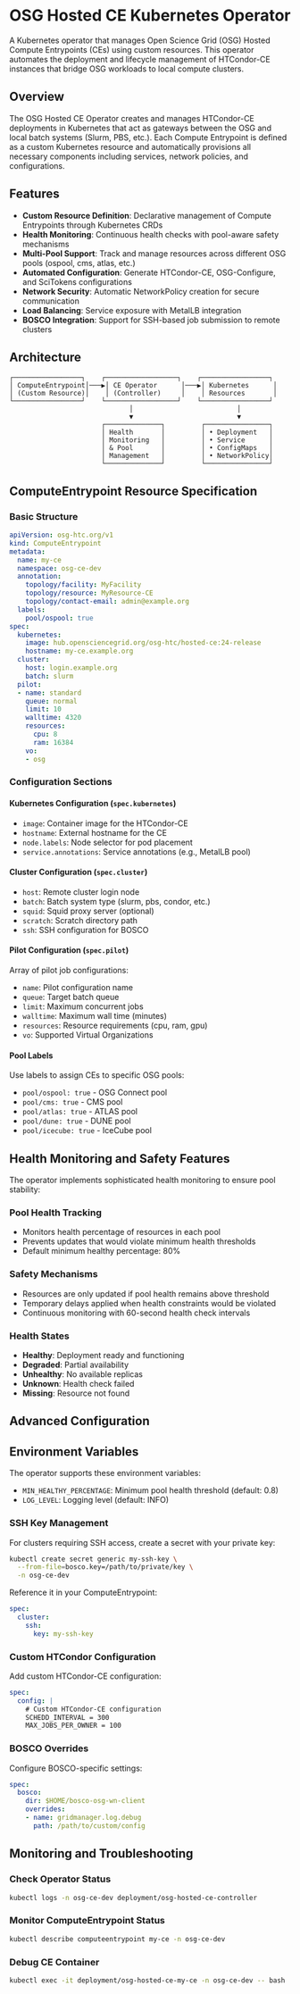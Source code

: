 # OSG Hosted CE Kubernetes Operator

A Kubernetes operator that manages Open Science Grid (OSG) Hosted Compute Entrypoints (CEs) using custom resources. This operator automates the deployment and lifecycle management of HTCondor-CE instances that bridge OSG workloads to local compute clusters.

## Overview

The OSG Hosted CE Operator creates and manages HTCondor-CE deployments in Kubernetes that act as gateways between the OSG and local batch systems (Slurm, PBS, etc.). Each Compute Entrypoint is defined as a custom Kubernetes resource and automatically provisions all necessary components including services, network policies, and configurations.

## Features

- **Custom Resource Definition**: Declarative management of Compute Entrypoints through Kubernetes CRDs
- **Health Monitoring**: Continuous health checks with pool-aware safety mechanisms
- **Multi-Pool Support**: Track and manage resources across different OSG pools (ospool, cms, atlas, etc.)
- **Automated Configuration**: Generate HTCondor-CE, OSG-Configure, and SciTokens configurations
- **Network Security**: Automatic NetworkPolicy creation for secure communication
- **Load Balancing**: Service exposure with MetalLB integration
- **BOSCO Integration**: Support for SSH-based job submission to remote clusters

## Architecture

```
┌─────────────────┐    ┌──────────────────┐    ┌─────────────────┐
│ ComputeEntrypoint│───▶│ CE Operator      │───▶│ Kubernetes      │
│ (Custom Resource)│    │ (Controller)     │    │ Resources       │
└─────────────────┘    └──────────────────┘    └─────────────────┘
                              │                          │
                              ▼                          ▼
                       ┌──────────────┐         ┌────────────────┐
                       │ Health       │         │ • Deployment   │
                       │ Monitoring   │         │ • Service      │
                       │ & Pool       │         │ • ConfigMaps   │
                       │ Management   │         │ • NetworkPolicy│
                       └──────────────┘         └────────────────┘
```
## ComputeEntrypoint Resource Specification

### Basic Structure

```yaml
apiVersion: osg-htc.org/v1
kind: ComputeEntrypoint
metadata:
  name: my-ce
  namespace: osg-ce-dev
  annotation:
    topology/facility: MyFacility
    topology/resource: MyResource-CE
    topology/contact-email: admin@example.org
  labels:
    pool/ospool: true
spec:
  kubernetes:
    image: hub.opensciencegrid.org/osg-htc/hosted-ce:24-release
    hostname: my-ce.example.org
  cluster:
    host: login.example.org
    batch: slurm
  pilot:
  - name: standard
    queue: normal
    limit: 10
    walltime: 4320
    resources:
      cpu: 8
      ram: 16384
    vo:
    - osg
```

### Configuration Sections

#### Kubernetes Configuration (`spec.kubernetes`)
- `image`: Container image for the HTCondor-CE
- `hostname`: External hostname for the CE
- `node.labels`: Node selector for pod placement
- `service.annotations`: Service annotations (e.g., MetalLB pool)

#### Cluster Configuration (`spec.cluster`)
- `host`: Remote cluster login node
- `batch`: Batch system type (slurm, pbs, condor, etc.)
- `squid`: Squid proxy server (optional)
- `scratch`: Scratch directory path
- `ssh`: SSH configuration for BOSCO

#### Pilot Configuration (`spec.pilot`)
Array of pilot job configurations:
- `name`: Pilot configuration name
- `queue`: Target batch queue
- `limit`: Maximum concurrent jobs
- `walltime`: Maximum wall time (minutes)
- `resources`: Resource requirements (cpu, ram, gpu)
- `vo`: Supported Virtual Organizations

#### Pool Labels
Use labels to assign CEs to specific OSG pools:
- `pool/ospool: true` - OSG Connect pool
- `pool/cms: true` - CMS pool  
- `pool/atlas: true` - ATLAS pool
- `pool/dune: true` - DUNE pool
- `pool/icecube: true` - IceCube pool

## Health Monitoring and Safety Features

The operator implements sophisticated health monitoring to ensure pool stability:

### Pool Health Tracking
- Monitors health percentage of resources in each pool
- Prevents updates that would violate minimum health thresholds
- Default minimum healthy percentage: 80%

### Safety Mechanisms
- Resources are only updated if pool health remains above threshold
- Temporary delays applied when health constraints would be violated
- Continuous monitoring with 60-second health check intervals

### Health States
- **Healthy**: Deployment ready and functioning
- **Degraded**: Partial availability
- **Unhealthy**: No available replicas
- **Unknown**: Health check failed
- **Missing**: Resource not found

## Advanced Configuration

## Environment Variables

The operator supports these environment variables:

- `MIN_HEALTHY_PERCENTAGE`: Minimum pool health threshold (default: 0.8)
- `LOG_LEVEL`: Logging level (default: INFO)

### SSH Key Management

For clusters requiring SSH access, create a secret with your private key:

```bash
kubectl create secret generic my-ssh-key \
  --from-file=bosco.key=/path/to/private/key \
  -n osg-ce-dev
```

Reference it in your ComputeEntrypoint:

```yaml
spec:
  cluster:
    ssh:
      key: my-ssh-key
```

### Custom HTCondor Configuration

Add custom HTCondor-CE configuration:

```yaml
spec:
  config: |
    # Custom HTCondor-CE configuration
    SCHEDD_INTERVAL = 300
    MAX_JOBS_PER_OWNER = 100
```

### BOSCO Overrides

Configure BOSCO-specific settings:

```yaml
spec:
  bosco:
    dir: $HOME/bosco-osg-wn-client
    overrides:
    - name: gridmanager.log.debug
      path: /path/to/custom/config
```

## Monitoring and Troubleshooting

### Check Operator Status
```bash
kubectl logs -n osg-ce-dev deployment/osg-hosted-ce-controller
```

### Monitor ComputeEntrypoint Status
```bash
kubectl describe computeentrypoint my-ce -n osg-ce-dev
```

### Debug CE Container
```bash
kubectl exec -it deployment/osg-hosted-ce-my-ce -n osg-ce-dev -- bash
```
